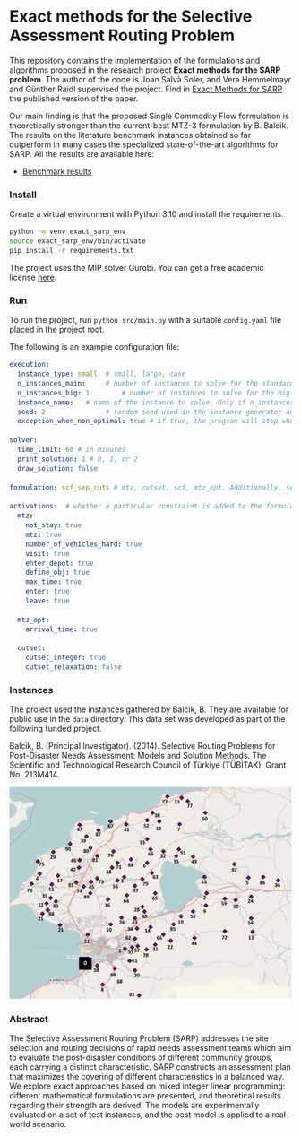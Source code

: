 # Exact methods for the Selective Assessment Routing Problem

This repository contains the implementation of the formulations and algorithms proposed in the research project **Exact methods for the SARP problem**. 
The author of the code is Joan Salvà Soler, and Vera Hemmelmayr and Günther Raidl supervised the project. 
Find in [Exact Methods for SARP](https://link.springer.com/article/10.1007/s10100-024-00943-y?utm_source=rct_congratemailt&utm_medium=email&utm_campaign=oa_20241015&utm_content=10.1007%2Fs10100-024-00943-y) the published version of the paper.

Our main finding is that the proposed Single Commodity Flow formulation is theoretically stronger than the current-best MTZ-3 formulation by B. Balcik. The results on the literature benchmark instances obtained so far outperform in many cases the specialized state-of-the-art algorithms for SARP. All the results are available here:
- [Benchmark results](https://github.com/jsalva9/exact_sarp/blob/master/results/all_results.csv)


### Install
Create a virtual environment with Python 3.10 and install the requirements.
```bash
python -m venv exact_sarp_env
source exact_sarp_env/bin/activate
pip install -r requirements.txt
```
The project uses the MIP solver Gurobi. You can get a free academic license [here](https://www.gurobi.com/academia/academic-program-and-licenses/).


### Run
To run the project, run `python src/main.py` with a suitable `config.yaml` file placed in the project root.

The following is an example configuration file:

```yaml
execution:
  instance_type: small  # small, large, case
  n_instances_main:     # number of instances to solve for the standard execution
  n_instances_big: 1        # number of instances to solve for the big execution
  instance_name:   # name of the instance to solve. Only if n_instances_main = 1
  seed: 2               # random seed used in the instance generator and selector
  exception_when_non_optimal: true # if true, the program will stop when a non-optimal solution is found

solver:
  time_limit: 60 # in minutes
  print_solution: 1 # 0, 1, or 2
  draw_solution: false

formulation: scf_sep_cuts # mtz, cutset, scf, mtz_opt. Additionally, scf_cuts_2, scf_cuts_3, scf_sep_cuts, scf_start

activations:  # whether a particular constraint is added to the formulation. If key is missing, assume constraint is added
  mtz:
    not_stay: true
    mtz: true
    number_of_vehicles_hard: true
    visit: true
    enter_depot: true
    define_obj: true
    max_time: true
    enter: true
    leave: true

  mtz_opt:
    arrival_time: true

  cutset:
    cutset_integer: true
    cutset_relaxation: false

```

### Instances
The project used the instances gathered by Balcik, B. They are available for public use in the `data` directory. This data set was developed as part of the following funded project.

Balcik, B. (Principal Investigator). (2014). Selective Routing Problems for Post-Disaster Needs Assessment: Models and Solution Methods. The Scientific and Technological Research Council of Türkiye (TÜBİTAK). Grant No. 213M414.

![Example instance](./data/case_graph.jpg)


### Abstract
The Selective Assessment Routing Problem (SARP) addresses the site selection
and routing decisions of rapid needs assessment teams which aim to evaluate the
post-disaster conditions of different community groups, each carrying a distinct
characteristic. SARP constructs an assessment plan that maximizes the covering
of different characteristics in a balanced way. We explore exact approaches based
on mixed integer linear programming: different mathematical formulations are
presented, and theoretical results regarding their strength are derived. The models are experimentally evaluated on a set of test instances, and the best model is
applied to a real-world scenario.


